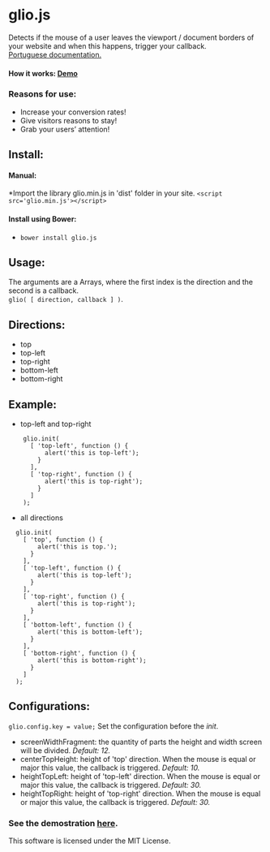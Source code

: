 # glio.js
Detects if the mouse of a user leaves the viewport / document borders of your website and when this happens, trigger your callback.
<br><a href="https://github.com/luisvinicius167/gliojs/blob/master/README-PT.md"> Portuguese documentation. </a>
####  How it works: <a href="http://luisvinicius167.github.io/gliojs/"> Demo </a>

### Reasons for use:
* Increase your conversion rates!
* Give visitors reasons to stay!
* Grab your users’ attention!

## Install:
#### Manual:
*Import the library glio.min.js in 'dist' folder in your site. ```<script src='glio.min.js'></script>```
#### Install using Bower:
* ``` bower install glio.js ```

## Usage:
The arguments are a Arrays, where the first index is the direction and the second is a callback. <br>
```glio( [ direction, callback ] )```.

## Directions:
* top
* top-left
* top-right
* bottom-left
* bottom-right

## Example:
* top-left and top-right
```
    glio.init(
      [ 'top-left', function () {
          alert('this is top-left');
        }
      ],
      [ 'top-right', function () {
          alert('this is top-right');
        }
      ]
    );
```

* all directions
```
  glio.init(
    [ 'top', function () {
        alert('this is top.');
      }
    ],
    [ 'top-left', function () {
        alert('this is top-left');
      }
    ],
    [ 'top-right', function () {
        alert('this is top-right');
      }
    ],
    [ 'bottom-left', function () {
        alert('this is bottom-left');
      }
    ],
    [ 'bottom-right', function () {
        alert('this is bottom-right'); 
      }
    ] 
  );
```

## Configurations:
  ```glio.config.key = value;``` Set the configuration before the <i>init</i>. 
 * screenWidthFragment: the quantity of parts the height and width screen will be divided. <i>Default: 12.</i>
 * centerTopHeight: height of 'top' direction. When the mouse is equal or major this value, the callback is triggered. <i>Default: 10.</i>
 * heightTopLeft: height of 'top-left' direction. When the mouse is equal or major this value, the callback is triggered. <i>Default: 30.</i>
 * heightTopRight: height of 'top-right' direction. When the mouse is equal or major this value, the callback is triggered. <i>Default: 30.</i>

### See the demostration <a href="http://luisvinicius167.github.io/gliojs/"> here</a>.

This software is licensed under the MIT License.
